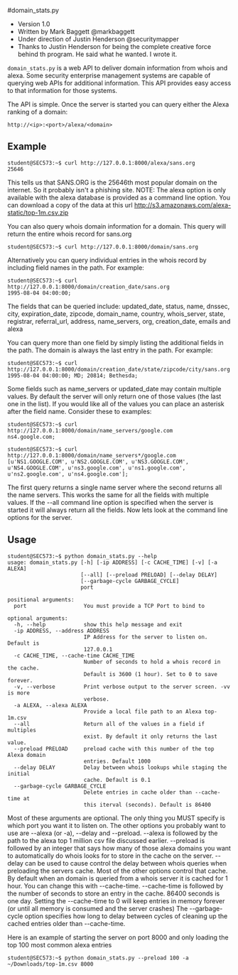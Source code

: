 #domain_stats.py

* Version 1.0 
* Written by Mark Baggett @markbaggett
* Under direction of Justin Henderson @securitymapper
* Thanks to Justin Henderson for being the complete creative force behind th program.  He said what he wanted.  I wrote it. 

`domain_stats.py`  is a web API to deliver domain information from whois and alexa. 
Some security enterprise management systems are capable of querying web APIs for additional information.  This API provides easy access to that information for those systems.

The API is simple.  Once the server is started you can query either the Alexa ranking of a domain:

`http://<ip>:<port>/alexa/<domain>`
## Example
```
student@SEC573:~$ curl http://127.0.0.1:8000/alexa/sans.org
25646
```
This tells us that SANS.ORG is the 25646th most popular domain on the internet.  So it probably isn't a phishing site.  NOTE: The alexa option is only available with the alexa database is provided as a command line option.   You can download a copy of the data at this url http://s3.amazonaws.com/alexa-static/top-1m.csv.zip

You can also query whois domain information for a domain.   This query will return the entire whois record for sans.org
```
student@SEC573:~$ curl http://127.0.0.1:8000/domain/sans.org
```
Alternatively you can query individual entries in the whois record by including field names in the path.  For example:
```
student@SEC573:~$ curl http://127.0.0.1:8000/domain/creation_date/sans.org
1995-08-04 04:00:00;
```
The fields that can be queried include: updated_date, status, name, dnssec, city, expiration_date, zipcode, domain_name, country, whois_server, state, registrar, referral_url, address, name_servers, org, creation_date, emails and alexa

You can query more than one field by simply listing the additional fields in the path.  The domain is always the last entry in the path.  For example:
```
student@SEC573:~$ curl http://127.0.0.1:8000/domain/creation_date/state/zipcode/city/sans.org
1995-08-04 04:00:00; MD; 20814; Bethesda;
```
Some fields such as name_servers or updated_date may contain multiple values.  By default the server will only return one of those values (the last one in the list).   If you would like all of the values you can place an asterisk after the field name.  Consider these to examples:
```
student@SEC573:~$ curl http://127.0.0.1:8000/domain/name_servers/google.com
ns4.google.com; 

student@SEC573:~$ curl http://127.0.0.1:8000/domain/name_servers*/google.com
[u'NS1.GOOGLE.COM', u'NS2.GOOGLE.COM', u'NS3.GOOGLE.COM', u'NS4.GOOGLE.COM', u'ns3.google.com', u'ns1.google.com', u'ns2.google.com', u'ns4.google.com']; 
```
The first query returns a single name server where the second returns all the name servers.  This works the same for all the fields with multiple values.  If the --all command line option is specified when the server is started it will always return all the fields.   Now lets look at the command line options for the server.

## Usage
```
student@SEC573:~$ python domain_stats.py --help
usage: domain_stats.py [-h] [-ip ADDRESS] [-c CACHE_TIME] [-v] [-a ALEXA]
                       [--all] [--preload PRELOAD] [--delay DELAY]
                       [--garbage-cycle GARBAGE_CYCLE]
                       port

positional arguments:
  port                  You must provide a TCP Port to bind to

optional arguments:
  -h, --help            show this help message and exit
  -ip ADDRESS, --address ADDRESS
                        IP Address for the server to listen on. Default is
                        127.0.0.1 
  -c CACHE_TIME, --cache-time CACHE_TIME
                        Number of seconds to hold a whois record in the cache.
                        Default is 3600 (1 hour). Set to 0 to save forever.
  -v, --verbose         Print verbose output to the server screen. -vv is more
                        verbose.
  -a ALEXA, --alexa ALEXA
                        Provide a local file path to an Alexa top-1m.csv
  --all                 Return all of the values in a field if multiples
                        exist. By default it only returns the last value.
  --preload PRELOAD     preload cache with this number of the top Alexa domain
                        entries. Default 1000
  --delay DELAY         Delay between whois lookups while staging the initial
                        cache. Default is 0.1
  --garbage-cycle GARBAGE_CYCLE
                        Delete entries in cache older than --cache-time at
                        this iterval (seconds). Default is 86400
```

Most of these arguments are optional.  The only thing you MUST specify is which port you want it to listen on.   The other options you probably want to use are --alexa (or -a), --delay and --preload.   --alexa is followed by the path to the alexa top 1 million csv file discussed earlier. --preload is followed by an integer that says how many of those alexa domains you want to automatically do whois looks for to store in the cache on the server.  --delay can be used to cause control the delay between whois queries when preloading the servers cache.    Most of the other options control that cache.   By default when an domain is queried from a whois server it is cached for 1 hour.  You can change this with --cache-time.  --cache-time is followed by the number of seconds to store an entry in the cache. 86400 seconds is one day.   Setting the --cache-time to 0 will keep entries in memory forever (or until all memory is consumed and the server crashes)  The --garbage-cycle option specifies how long to delay between cycles of cleaning up the cached entries older than --cache-time. 

Here is an example of starting the server on port 8000 and only loading the top 100 most common alexa entries
```
student@SEC573:~$ python domain_stats.py --preload 100 -a ~/Downloads/top-1m.csv 8000 
```



